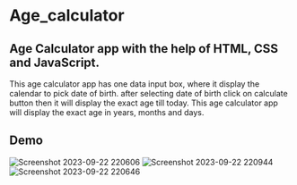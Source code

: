 # Age_calculator

## Age Calculator app with the help of HTML, CSS and JavaScript. 
 
This age calculator app has one data input box, where it display the calendar to pick date of birth. after selecting date of birth click on calculate button then it will display the exact age till today.
This age calculator app will display the exact age in years, months and days.

## Demo

![Screenshot 2023-09-22 220606](https://github.com/yogeshNavghane67/Age_calculator/assets/124075039/f7ed279b-8b3a-49ad-91c7-80aafa679993)
![Screenshot 2023-09-22 220944](https://github.com/yogeshNavghane67/Age_calculator/assets/124075039/8d16a991-7877-484b-8e91-5293237f08b9)
![Screenshot 2023-09-22 220646](https://github.com/yogeshNavghane67/Age_calculator/assets/124075039/b7de2b30-054b-4c85-9072-1d843291a2b8)

